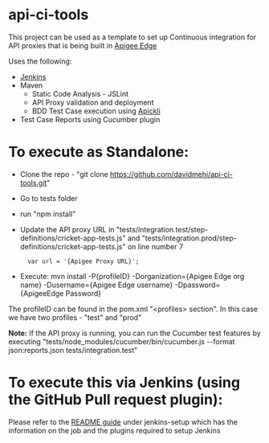 # api-ci-tools

This project can be used as a template to set up Continuous integration for API proxies that is being built in [Apigee Edge](https://edge.apigee.com)

Uses the following:
- [Jenkins](jenkins-setup/README.md)
- Maven
    - Static Code Analysis - JSLint
    - API Proxy validation and deployment
    - BDD Test Case execution using [Apickli](https://github.com/apickli/apickli)
- Test Case Reports using Cucumber plugin

# To execute as Standalone:

- Clone the repo - "git clone https://github.com/davidmehi/api-ci-tools.git"
- Go to tests folder
- run "npm install"
- Update the API proxy URL in "tests/integration.test/step-definitions/cricket-app-tests.js" and "tests/integration.prod/step-definitions/cricket-app-tests.js" on line number 7
        
        var url = '{Apigee Proxy URL}';

- Execute: mvn install -P{profileID} -Dorganization={Apigee Edge org name} -Dusername={Apigee Edge username} -Dpassword={ApigeeEdge Password}

The profileID can be found in the pom.xml "&lt;profiles&gt; section". In this case we have two profiles - "test" and "prod"

**Note:** If the API proxy is running, you can run the Cucumber test features by executing
    "tests/node_modules/cucumber/bin/cucumber.js --format json:reports.json tests/integration.test"

# To execute this via Jenkins (using the GitHub Pull request plugin):

Please refer to the [README guide](jenkins-setup/README.md) under jenkins-setup which has the information on the job and the plugins required to setup Jenkins
